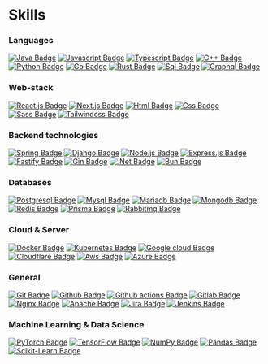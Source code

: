 # Skills

### Languages
[![Java Badge](https://img.shields.io/badge/java-ED8B00?style=flat&logo=openjdk&logoColor=white)]() 
[![Javascript Badge](https://img.shields.io/badge/javascript-F7DF1E?style=flat&logo=javascript&logoColor=black)](https://wikipedia.org/wiki/JavaScript) 
[![Typescript Badge](https://img.shields.io/badge/typescript-007ACC?style=flat&logo=typescript&logoColor=white)](https://www.typescriptlang.org/) 
[![C++ Badge](https://img.shields.io/badge/c++-00599C?style=flat&logo=C%2B%2B&logoColor=white)]() 
[![Python Badge](https://img.shields.io/badge/python-3670A0?style=flat&logo=python&logoColor=ffdd54)]() 
[![Go Badge](https://img.shields.io/badge/go-00ADD8?style=flat&logo=go&logoColor=white)](https://go.dev/) 
[![Rust Badge](https://img.shields.io/badge/rust-%23000000.svg?style=flat&logo=rust&logoColor=white)](https://www.rust-lang.org/) 
[![Sql Badge](https://img.shields.io/badge/sql-%2307405e.svg?style=flat&logo=sqlite&logoColor=white)]() 
[![Graphql Badge](https://img.shields.io/badge/graphql-E10098?style=flat&logo=graphql&logoColor=white)](https://graphql.org/)

### Web-stack
[![React.js Badge](https://img.shields.io/badge/react.js-20232A?style=flat&logo=react&logoColor=61DAFB)](https://react.dev/) 
[![Next.js Badge](https://img.shields.io/badge/next.js-000000?style=flat&logo=nextdotjs&logoColor=white)](https://nextjs.org//) 
[![Html Badge](https://img.shields.io/badge/html5-%23E34F26.svg?style=flat&logo=html5&logoColor=white)](https://wikipedia.org/wiki/HTML) 
[![Css Badge](https://img.shields.io/badge/css3-%231572B6.svg?style=flat&logo=css3&logoColor=white)](https://wikipedia.org/wiki/CSS) 
[![Sass Badge](https://img.shields.io/badge/sass-hotpink.svg?style=flat&logo=SASS&logoColor=white)](https://sass-lang.com/) 
[![Tailwindcss Badge](https://img.shields.io/badge/tailwind_css-38B2AC?style=flat&logo=tailwind-css&logoColor=white)](https://tailwindcss.com/)

### Backend technologies
[![Spring Badge](https://img.shields.io/badge/spring-%236DB33F.svg?style=flat&logo=spring&logoColor=white)]() 
[![Django Badge](https://img.shields.io/badge/django-%23092E20.svg?style=flat&logo=django&logoColor=white)]() 
[![Node.js Badge](https://img.shields.io/badge/node.js-6DA55F?style=flat&logo=node.js&logoColor=white)]() 
[![Express.js Badge](https://img.shields.io/badge/express.js-%23404d59.svg?style=flat&logo=express&logoColor=%2361DAFB)]() 
[![Fastify Badge](https://img.shields.io/badge/fastify-%23000000.svg?style=flat&logo=fastify&logoColor=white)]() 
[![Gin Badge](https://img.shields.io/badge/Gin-008ECF?logo=gin&logoColor=fff&style=flat)]() 
[![.Net Badge](https://img.shields.io/badge/.NET-512BD4?logo=dotnet&logoColor=fff&style=flat)]() 
[![Bun Badge](https://img.shields.io/badge/bun-%23000000.svg?style=flat&logo=bun&logoColor=white)](https://bun.sh/)

### Databases
[![Postgresql Badge](https://img.shields.io/badge/postgres-%23316192.svg?style=flat&logo=postgresql&logoColor=white)](https://www.postgresql.org/) 
[![Mysql Badge](https://img.shields.io/badge/mysql-4479A1?logo=mysql&logoColor=fff&style=flat)](https://www.mysql.com/) 
[![Mariadb Badge](https://img.shields.io/badge/mariadb-003545?style=flat&logo=mariadb&logoColor=white)](https://mariadb.org/) 
[![Mongodb Badge](https://img.shields.io/badge/mongodb-%234ea94b.svg?style=flat&logo=mongodb&logoColor=white)](https://www.mongodb.com/) 
[![Redis Badge](https://img.shields.io/badge/redis-%23DD0031.svg?style=flat&logo=redis&logoColor=white)](https://redis.io/) 
[![Prisma Badge](https://img.shields.io/badge/Prisma-2D3748?logo=prisma&logoColor=fff&style=flat)]() 
[![Rabbitmq Badge](https://img.shields.io/badge/rabbitmq-FF6600?style=flat&logo=rabbitmq&logoColor=white)](https://www.rabbitmq.com/)

### Cloud & Server
[![Docker Badge](https://img.shields.io/badge/docker-%230db7ed.svg?style=flat&logo=docker&logoColor=white)](https://www.docker.com/) 
[![Kubernetes Badge](https://img.shields.io/badge/kubernetes-326CE5?logo=kubernetes&logoColor=fff&style=flat)]() 
[![Google cloud Badge](https://img.shields.io/badge/google%20cloud-%234285F4.svg?style=flat&logo=google-cloud&logoColor=white)](https://cloud.google.com/) 
[![Cloudflare Badge](https://img.shields.io/badge/cloudflare-F38020?style=flat&logo=cloudflare&logoColor=white)](https://www.cloudflare.com/) 
[![Aws Badge](https://img.shields.io/badge/aws-%23FF9900.svg?style=flat&logo=amazon-aws&logoColor=white)](https://aws.amazon.com/) 
[![Azure Badge](https://img.shields.io/badge/azure-0078D4?logo=microsoftazure&logoColor=fff&style=flat)]()

### General
[![Git Badge](https://img.shields.io/badge/git-%23F05033.svg?style=flat&logo=git&logoColor=white)](https://git-scm.com/) 
[![Github Badge](https://img.shields.io/badge/github-%23121011.svg?style=flat&logo=github&logoColor=white)](https://github.com/) 
[![Github actions Badge](https://img.shields.io/badge/github%20actions-%232671E5.svg?style=flat&logo=githubactions&logoColor=white)](https://github.com/features/actions) 
[![Gitlab Badge](https://img.shields.io/badge/gitlab-%23181717.svg?style=flat&logo=gitlab&logoColor=white)](https://about.gitlab.com/) 
[![Nginx Badge](https://img.shields.io/badge/nginx-%23009639.svg?style=flat&logo=nginx&logoColor=white)](https://www.nginx.com/) 
[![Apache Badge](https://img.shields.io/badge/apache-%23D42029.svg?style=flat&logo=apache&logoColor=white)](https://httpd.apache.org/) 
[![Jira Badge](https://img.shields.io/badge/Jira-0052CC?logo=jira&logoColor=fff&style=flat)]() 
[![Jenkins Badge](https://img.shields.io/badge/Jenkins-D24939?logo=jenkins&logoColor=fff&style=flat)]()

### Machine Learning & Data Science
[![PyTorch Badge](https://img.shields.io/badge/pytorch-EE4C2C?logo=pytorch&logoColor=fff&style=flat)]() 
[![TensorFlow Badge](https://img.shields.io/badge/tensorflow-FF6F00?logo=tensorflow&logoColor=fff&style=flat)]() 
[![NumPy Badge](https://img.shields.io/badge/numpy-013243?logo=numpy&logoColor=fff&style=flat)]() 
[![Pandas Badge](https://img.shields.io/badge/pandas-150458?logo=pandas&logoColor=fff&style=flat)]() 
[![Scikit-Learn Badge](https://img.shields.io/badge/scikit--learn-F7931E?logo=scikitlearn&logoColor=fff&style=flat)]()
